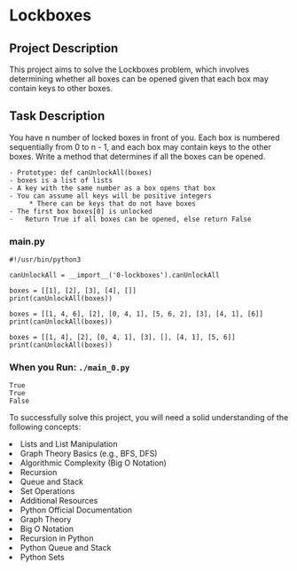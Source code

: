 # Lockboxes
## Project Description
This project aims to solve the Lockboxes problem, which involves determining whether all boxes can be opened given that each box may contain keys to other boxes.

## Task Description
You have n number of locked boxes in front of you. Each box is numbered sequentially from 0 to n - 1, and each box may contain keys to the other boxes. Write a method that determines if all the boxes can be opened.
```
- Prototype: def canUnlockAll(boxes)
- boxes is a list of lists
- A key with the same number as a box opens that box
- You can assume all keys will be positive integers
     * There can be keys that do not have boxes
- The first box boxes[0] is unlocked
-   Return True if all boxes can be opened, else return False
```

### main.py
```
#!/usr/bin/python3

canUnlockAll = __import__('0-lockboxes').canUnlockAll

boxes = [[1], [2], [3], [4], []]
print(canUnlockAll(boxes))

boxes = [[1, 4, 6], [2], [0, 4, 1], [5, 6, 2], [3], [4, 1], [6]]
print(canUnlockAll(boxes))

boxes = [[1, 4], [2], [0, 4, 1], [3], [], [4, 1], [5, 6]]
print(canUnlockAll(boxes))
```
### When you Run: `./main_0.py` <br>
```
True
True
False
```

To successfully solve this project, you will need a solid understanding of the following concepts:

<l><li>Lists and List Manipulation
<l><li>Graph Theory Basics (e.g., BFS, DFS)
<l><li>Algorithmic Complexity (Big O Notation)
<l><li>Recursion
<l><li>Queue and Stack
<l><li>Set Operations
<l><li>Additional Resources
<l><li>Python Official Documentation
<l><li>Graph Theory
<l><li>Big O Notation
<l><li>Recursion in Python
<l><li>Python Queue and Stack
<l><li>Python Sets</l>